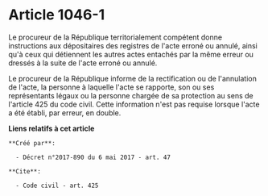 # Article 1046-1

Le procureur de la République territorialement compétent donne instructions aux dépositaires des registres de l'acte erroné
ou annulé, ainsi qu'à ceux qui détiennent les autres actes entachés par la même erreur ou dressés à la suite de l'acte erroné
ou annulé.

Le procureur de la République informe de la rectification ou de l'annulation de l'acte, la personne à laquelle l'acte se
rapporte, son ou ses représentants légaux ou la personne chargée de sa protection au sens de l'article 425 du code civil.
Cette information n'est pas requise lorsque l'acte a été établi, par erreur, en double.

**Liens relatifs à cet article**

	**Créé par**:

	  - Décret n°2017-890 du 6 mai 2017 - art. 47

	**Cite**:

	  - Code civil - art. 425
